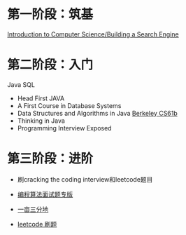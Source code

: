 # 第一阶段：筑基
[Introduction to Computer Science/Building a Search Engine](https://www.udacity.com/course/cs101)
# 第二阶段：入门
Java SQL
* Head First JAVA
* A First Course in Database Systems
* Data Structures and Algorithms in Java [Berkeley CS61b](http://www.cs.berkeley.edu/~jrs/61b/)
* Thinking in Java
* Programming Interview Exposed
# 第三阶段：进阶
* 刷cracking the coding interview和leetcode题目
* [编程算法面试题专版](http://www.1point3acres.com/bbs/forum-84-1.html)
* [一亩三分地](https://www.1point3acres.com/bbs/forum.php?mod=viewthread&tid=303319&extra=&page=1)

* [leetcode 刷题](https://github.com/azl397985856/leetcode.git) 
